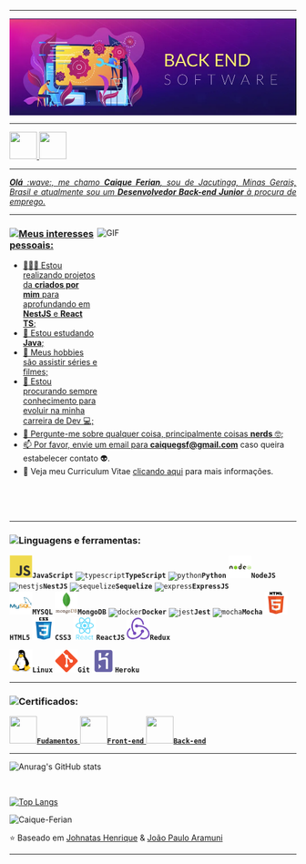 
-----

<div>
<img align="center" alt="Header" src="https://github.com/Caique-Ferian/Caique-Ferian/blob/main/img/Captura%20de%20tela%20de%202023-02-09%2015-16-12.png"/>
</div>

-----

<a href="https://github.com/Caique-Ferian" target="_blank">
  <img src="https://cdn.iconscout.com/icon/free/png-256/github-108-438008.png" width="48px" height="48px">
</a> 
<a href="https://www.linkedin.com/in/caique-ferian-6a1320153/" target="_blank">
  <img src="https://i.ibb.co/Kx2GSrT/linkedin.png" width="48px" height="48px">

-----

<div align="justify">
  <i><b>Olá</b> :wave:, me chamo <b>Caique Ferian</b>, sou de Jacutinga, Minas Gerais, Brasil e atualmente sou um <b>Desenvolvedor Back-end Junior</b> à procura de emprego.</i>
</div>



-----
  
<div>  
<div>
<img align="right" alt="GIF" src="https://github.com/joaopauloaramuni/joaopauloaramuni/blob/master/img/dev.gif?raw=true" width="350px" height="350px"/>
</div>
  
### <img height="20" src="https://raw.githubusercontent.com/innng/innng/master/assets/soulgem-sayaka.gif"/>Meus interesses pessoais:  
  
- 👨🏽‍💻 Estou realizando projetos da **criados por mim** para aprofundando em **NestJS** e **React TS**;
- 🌱 Estou estudando **Java**; 
- 🤔 Meus hobbies são assistir séries e filmes;
- 💼 Estou procurando sempre conhecimento para evoluir na minha carreira de Dev 💻;
- 💬 Pergunte-me sobre qualquer coisa, principalmente coisas **nerds** 🤓;
- 📫 Por favor, envie um email para **caiquegsf@gmail.com** caso queira estabelecer contato 👽.
- 📝 Veja meu Curriculum Vitae <a href="https://gitconnected.com/caique-ferian/resume" target="_blank">clicando aqui</a> para mais informações.
  
<br/>
<br/>
<br/>
  
-----

<div>
  
### <img height="20" src="https://raw.githubusercontent.com/innng/innng/master/assets/soulgem-sayaka.gif"/>Linguagens e ferramentas:  

 <code><img src="https://raw.githubusercontent.com/devicons/devicon/master/icons/javascript/javascript-original.svg" alt="javascript" width="40" height="40"/><b>JavaScript</b></code>
  <code><img src="https://upload.wikimedia.org/wikipedia/commons/4/4c/Typescript_logo_2020.svg" alt="typescript" width="40" height="40"/><b>TypeScript</b></code>
  <code><img src="https://upload.wikimedia.org/wikipedia/commons/c/c3/Python-logo-notext.svg" alt="python" width="40" height="40"/><b>Python</b></code>
  <code><img src="https://raw.githubusercontent.com/devicons/devicon/master/icons/nodejs/nodejs-original-wordmark.svg" alt="nodejs" width="40" height="40"/><b>NodeJS</b></code>
  <code><img src="https://seeklogo.com/images/N/nestjs-logo-09342F76C0-seeklogo.com.png" alt="nestjs" width="40" height="40"/><b>NestJS</b></code>
  <code><img src="https://seeklogo.com/images/S/sequelize-logo-9A5075DB9F-seeklogo.com.png" alt="sequelize" width="40" height="40"/><b>Sequelize</b></code>
  <code><img src="https://blog.amt.in/wp-content/uploads/2017/12/e16da876-c2fd-4eb8-ae72-4b193c534938-Edited.png" alt="express" width="40" height="40"/><b>ExpressJS</b></code>
  <br/>
  <code><img src="https://raw.githubusercontent.com/devicons/devicon/master/icons/mysql/mysql-original-wordmark.svg" alt="mysql" width="40" height="40"/><b>MYSQL</b></code>
  <code><img src="https://raw.githubusercontent.com/devicons/devicon/master/icons/mongodb/mongodb-original-wordmark.svg" alt="mongodb" width="40" height="40"/><b>MongoDB</b></code>
  <code><img src="https://cdn.icon-icons.com/icons2/2699/PNG/512/docker_official_logo_icon_169250.png" alt="docker" width="40" height="40"/><b>Docker</b></code>
  <code><img src="https://www.learnstorybook.com/intro-to-storybook/logo-jest.png" alt="jest" width="40" height="40" /><b>Jest</b></code>
  <code><img src="https://camo.githubusercontent.com/b038408a220da15a2710d79f3bc3834c9fa8c32c7ceb22f8554c5799ceea768e/68747470733a2f2f63646e2e6a7364656c6976722e6e65742f67682f64657669636f6e732f64657669636f6e2f69636f6e732f6d6f6368612f6d6f6368612d706c61696e2e737667" alt="mocha" width="40" height="40"/><b>Mocha</b></code>
  <code><img src="https://raw.githubusercontent.com/devicons/devicon/master/icons/html5/html5-original-wordmark.svg" alt="html5" width="40" height="40"/><b>HTML5</b></code> 
  <code><img src="https://raw.githubusercontent.com/devicons/devicon/master/icons/css3/css3-original-wordmark.svg" alt="css3" width="40" height="40"/><b>CSS3</b></code>
  <code><img src="https://raw.githubusercontent.com/devicons/devicon/master/icons/react/react-original-wordmark.svg" alt="react" width="40" height="40"/><b>ReactJS</b></code> 
  <code><img src="https://raw.githubusercontent.com/devicons/devicon/master/icons/redux/redux-original.svg" alt="redux" width="40" height="40"/><b>Redux</b></code>

  <code><img src="https://raw.githubusercontent.com/devicons/devicon/master/icons/linux/linux-original.svg" alt="linux" width="40" height="40" /><b>Linux</b></code>
  <code><img src="https://raw.githubusercontent.com/devicons/devicon/master/icons/git/git-original.svg" alt="git" width="40" height="40"/><b>Git</b></code>
  <code><img src="https://raw.githubusercontent.com/devicons/devicon/master/icons/heroku/heroku-plain.svg" alt="heroku" width="40" height="40"/><b>Heroku</b></code> 
  
  </div>
  
-----
  
<div>  
  
### <img height="20" src="https://raw.githubusercontent.com/innng/innng/master/assets/soulgem-sayaka.gif"/>Certificados:  
 
<a href="https://www.credential.net/4393523f-fee2-4e18-a4be-239990cf7957#gs.ocz2re" target="_blank">
  <code><img src="https://www.svgrepo.com/show/169718/coding.svg" width="48px" height="48px"><b>Fudamentos</b></code>
</a>
<a href="https://www.credential.net/bd1520b6-b272-4220-a8b8-115c6fdc93d0#gs.jjnued" target="_blank">
  <code><img src="https://www.svgrepo.com/show/271564/coding.svg" width="48px" height="48px"><b>Front-end</b></code>
</a>    
<a href="https://www.credential.net/5d02f7c3-3146-442b-b671-c800f4f75aa8#gs.octw58" target="_blank">
  <code><img src="https://pic.onlinewebfonts.com/svg/img_544508.png" width="48px" height="48px"><b>Back-end</b></code>
</a> 

</div>
  
-----

![Anurag's GitHub stats](https://github-readme-stats.vercel.app/api?username=Caique-Ferian&show_icons=true&theme=midnight-purple)

<br />

[![Top Langs](https://github-readme-stats.vercel.app/api/top-langs/?username=Caique-Ferian&layout=compact)](https://github.com/Caique-Ferian/github-readme-stats)

<p align="left"> <img src="https://komarev.com/ghpvc/?username=Caique-Ferian" alt="Caique-Ferian" /> </p>


⭐️ Baseado em [Johnatas Henrique](https://github.com/johnatas-henrique) & [João Paulo Aramuni](https://github.com/joaopauloaramuni)

-----
